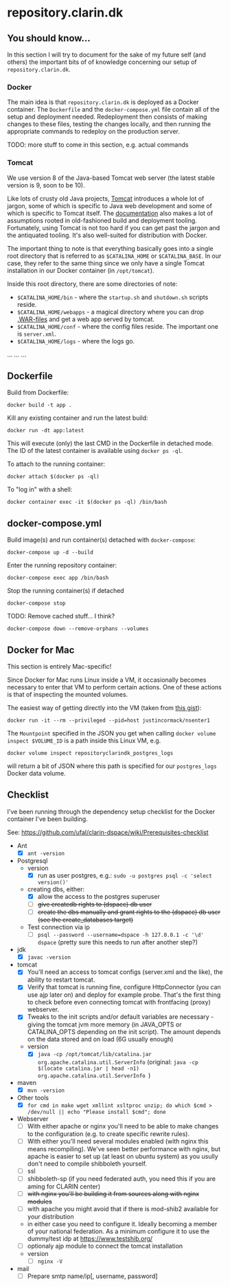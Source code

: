 repository.clarin.dk
====================

You should know...
------------------
In this section I will try to document for the sake of my future self (and others) the important bits of of knowledge concerning our setup of `repository.clarin.dk`.

### Docker
The main idea is that `repository.clarin.dk` is deployed as a Docker container. The `Dockerfile` and the `docker-compose.yml` file contain all of the setup and deployment needed. Redeployment then consists of making changes to these files, testing the changes locally, and then running the appropriate commands to redeploy on the production server.

TODO: more stuff to come in this section, e.g. actual commands

### Tomcat
We use version 8 of the Java-based Tomcat web server (the latest stable version is 9, soon to be 10).

Like lots of crusty old Java projects, [Tomcat](https://en.wikipedia.org/wiki/Apache_Tomcat) introduces a whole lot of jargon, some of which is specific to Java web development and some of which is specific to Tomcat itself. The [documentation](http://tomcat.apache.org/tomcat-8.0-doc/) also makes a lot of assumptions rooted in old-fashioned build and deployment tooling. Fortunately, using Tomcat is not too hard if you can get past the jargon and the antiquated tooling. It's also well-suited for distribution with Docker.

The important thing to note is that everything basically goes into a single root directory that is referred to as `$CATALINA_HOME` or `$CATALINA_BASE`. In our case, they refer to the same thing since we only have a single Tomcat installation in our Docker container (in `/opt/tomcat`).

Inside this root directory, there are some directories of note:

* `$CATALINA_HOME/bin` - where the `startup.sh` and `shutdown.sh` scripts reside.
* `$CATALINA_HOME/webapps` - a magical directory where you can drop [.WAR-files](https://en.wikipedia.org/wiki/WAR_(file_format)) and get a web app served by tomcat.
* `$CATALINA_HOME/conf` - where the config files reside. The important one is `server.xml`.
* `$CATALINA_HOME/logs` - where the logs go.


...
...
...


Dockerfile
----------

Build from Dockerfile:

```
docker build -t app .
```

Kill any existing container and run the latest build:

```
docker run -dt app:latest
```

This will execute (only) the last CMD in the Dockerfile in detached mode. The ID of the latest container is available using `docker ps -ql`.

To attach to the running container:

```
docker attach $(docker ps -ql)
```

To "log in" with a shell:

```
docker container exec -it $(docker ps -ql) /bin/bash
```


docker-compose.yml
-----------------
Build image(s) and run container(s) detached with `docker-compose`:

```
docker-compose up -d --build
```

Enter the running repository container:

```
docker-compose exec app /bin/bash
```

Stop the running container(s) if detached

```
docker-compose stop
```

TODO: Remove cached stuff... I think?

```
docker-compose down --remove-orphans --volumes
```

Docker for Mac
--------------
This section is entirely Mac-specific!

Since Docker for Mac runs Linux inside a VM, it occasionally becomes necessary to enter that VM to perform certain actions. One of these actions is that of inspecting the mounted volumes.

The easiest way of getting directly into the VM (taken from [this gist](https://gist.github.com/BretFisher/5e1a0c7bcca4c735e716abf62afad389)):

```
docker run -it --rm --privileged --pid=host justincormack/nsenter1
```

The `Mountpoint` specified in the JSON you get when calling `docker volume inspect $VOLUME_ID` is a path inside this Linux VM, e.g.

```
docker volume inspect repositoryclarindk_postgres_logs
```

will return a bit of JSON where this path is specified for our `postgres_logs` Docker data volume.

Checklist
---------
I've been running through the dependency setup checklist for the Docker container I've been building.

See: https://github.com/ufal/clarin-dspace/wiki/Prerequisites-checklist

- Ant
  - [x] `ant -version`
- Postgresql
  - version
    - [x] run as user postgres, e.g.: `sudo -u postgres psql -c 'select version()'`
  - creating dbs, either:
    - [x] allow the access to the postgres superuser
    - [ ] ~~give createdb rights to (dspace) db user~~
    - [ ] ~~create the dbs manually and grant rights to the (dspace) db user (see the create_databases target)~~
  - Test connection via ip
    - [ ] `psql --password --username=dspace -h 127.0.0.1 -c '\d' dspace` (pretty sure this needs to run after another step?)
- jdk
  - [x] `javac -version`
- tomcat
  - [x] You'll need an access to tomcat configs (server.xml and the like), the ability to restart tomcat.
  - [x] Verify that tomcat is running fine, configure HttpConnector (you can use ajp later on) and deploy for example probe. That's the first thing to check before even connecting tomcat with frontfacing (proxy) webserver.
  - [x] Tweaks to the init scripts and/or default variables are necessary - giving the tomcat jvm more memory (in JAVA_OPTS or CATALINA_OPTS depending on the init script). The amount depends on the data stored and on load (6G usually enough)
  - version
    - [x] `java -cp /opt/tomcat/lib/catalina.jar org.apache.catalina.util.ServerInfo` (original: `java -cp $(locate catalina.jar | head -n1) org.apache.catalina.util.ServerInfo
`)
- maven
  - [x] `mvn -version`
- Other tools
  - [x] `for cmd in make wget xmllint xsltproc unzip; do which $cmd > /dev/null || echo "Please install $cmd"; done`
- Webserver
  - [ ] With either apache or nginx you'll need to be able to make changes to the configuration (e.g. to create specific rewrite rules).
  - [ ] With either you'll need several modules enabled (with nginx this means recompiling). We've seen better performance with nginx, but apache is easier to set up (at least on ubuntu system) as you usully don't need to compile shibboleth yourself.
  - [ ] ssl
  - [ ] shibboleth-sp (if you need federated auth, you need this if you are aming for CLARIN center)
  - [ ] ~~with nginx you'll be building it from sources along with nginx modules~~
  - [ ] with apache you might avoid that if there is mod-shib2 available for your distribution
  - in either case you need to configure it. Ideally becoming a member of your national federation. As a minimum configure it to use the dummy/test idp at https://www.testshib.org/
  - [ ] optionaly ajp module to connect the tomcat installation
  - version
    - [ ] `nginx -V`
- mail
  - [ ] Prepare smtp name/ip[, username, password]
